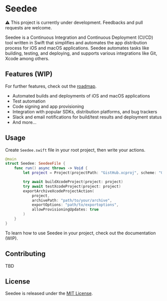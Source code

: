 # Seedee

⚠️ This project is currently under development. Feedbacks and pull requests are welcome.

Seedee is a Continuous Integration and Continuous Deployment (CI/CD) tool written in Swift that simplifies and automates the app distribution process for iOS and macOS applications. Seedee automates tasks like building, testing, and deploying, and supports various integrations like Git, Xcode among others.

## Features (WIP)

For further features, check out the [roadmap](./docs/ROADMAP.md).

- Automated builds and deployments of iOS and macOS applications
- Test automation
- Code signing and app provisioning
- Integration with popular SDKs, distribution platforms, and bug trackers
- Slack and email notifications for build/test results and deployment status
- And more...

## Usage

Create `Seedee.swift` file in your root project, then write your actions.

```swift
@main
struct Seedee: SeedeeFile {
    func run() async throws -> Void {
        let project = Project(projectPath: "GistHub.xcproj", scheme: "GistHub")

        try await buildXcodeProject(project: project)
        try await testXcodeProject(project: project)
        exportArchiveXcodeProjectAction(
            project,
            archivePath: "path/to/your/archive",
            exportOptions: "path/to/exportoptions",
            allowProvisioningUpdates: true
        )
    }
}
```

To learn how to use Seedee in your project, check out the documentation (WIP).

## Contributing

TBD

## License

Seedee is released under the [MIT License](./LICENSE).
